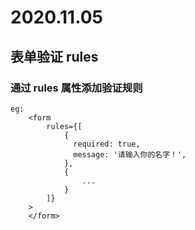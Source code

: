 # 2020.11.05

## 表单验证 rules

### 通过 rules 属性添加验证规则

    eg: 
        <form 
            rules={[
                {
                  required: true,
                  message: '请输入你的名字！',
                },
                {
                    ...
                }
            ]}
        >
        </form>